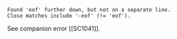     Found 'eof' further down, but not on a separate line.
    Close matches include '-eof' (!= 'eof').

See companion error [[SC1041]].